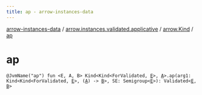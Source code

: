 ```yaml
---
title: ap - arrow-instances-data
---
```


[arrow-instances-data](../../index.html) / [arrow.instances.validated.applicative](../index.html) / [arrow.Kind](index.html) / [ap](./ap.html)

# ap

`@JvmName("ap") fun <E, A, B> Kind<Kind<ForValidated, `[`E`](ap.html#E)`>, `[`A`](ap.html#A)`>.ap(arg1: Kind<Kind<ForValidated, `[`E`](ap.html#E)`>, (`[`A`](ap.html#A)`) -> `[`B`](ap.html#B)`>, SE: Semigroup<`[`E`](ap.html#E)`>): Validated<`[`E`](ap.html#E)`, `[`B`](ap.html#B)`>`